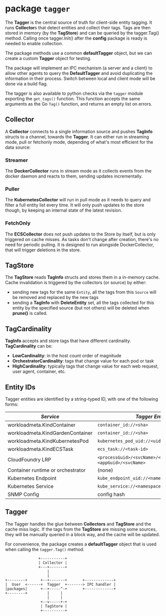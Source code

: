 # package `tagger`

The **Tagger** is the central source of truth for client-side entity tagging. It
runs **Collector**s that detect entities and collect their tags. Tags are then
stored in memory (by the **TagStore**) and can be queried by the tagger.Tag()
method. Calling once tagger.Init() after the **config** package is ready is
needed to enable collection.

The package methods use a common **defaultTagger** object, but we can create
a custom **Tagger** object for testing.

The package will implement an IPC mechanism (a server and a client) to allow
other agents to query the **DefaultTagger** and avoid duplicating the information
in their process. Switch between local and client mode will be done via a build flag.

The tagger is also available to python checks via the `tagger` module exporting
the `get_tags()` function. This function accepts the same arguments as the Go `Tag()`
function, and returns an empty list on errors.

## Collector

A **Collector** connects to a single information source and pushes **TagInfo**
structs to a channel, towards the **Tagger**. It can either run in streaming
mode, pull or fetchonly mode, depending of what's most efficient for the data source:

### Streamer

The **DockerCollector** runs in stream mode as it collects events from the docker
daemon and reacts to them, sending updates incrementally.

### Puller

The **KubernetesCollector** will run in pull mode as it needs to query and filter a full entity list every time. It will only push
updates to the store though, by keeping an internal state of the latest
revision.

### FetchOnly

The **ECSCollector** does not push updates to the Store by itself, but is only triggered on cache misses. As tasks don't change after creation, there's no need for periodic pulling. It is designed to run alongside DockerCollector, that will trigger deletions in the store.

## TagStore

The **TagStore** reads **TagInfo** structs and stores them in a in-memory
cache. Cache invalidation is triggered by the collectors (or source) by either:

* sending new tags for the same `Entity`, all the tags from this `Source`
  will be removed and replaced by the new tags
* sending a **TagInfo** with **DeleteEntity** set, all the tags collected for
  this entity by the specified source (but not others) will be deleted when
  **prune()** is called.

## TagCardinality

**TagInfo** accepts and store tags that have different cardinality. **TagCardinality** can be:

* **LowCardinality**: in the host count order of magnitude
* **OrchestratorCardinality**: tags that change value for each pod or task
* **HighCardinality**: typically tags that change value for each web request, user agent, container, etc.

## Entity IDs

Tagger entities are identified by a string-typed ID, with one of the following forms:

<!-- NOTE: a similar table appears in pkg/autodiscovery/README.md; please keep both in sync -->
| *Service*                         | *Tagger Entity*                                                    |
|-----------------------------------|--------------------------------------------------------------------|
| workloadmeta.KindContainer        | `container_id://<sha>`                                             |
| workloadmeta.KindGardenContainer  | `container_id://<sha>`                                             |
| workloadmeta.KindKubernetesPod    | `kubernetes_pod_uid://<uid>`                                       |
| workloadmeta.KindECSTask          | `ecs_task://<task-id>`                                             |
| CloudFoundry LRP                  | `<processGuid>/<svcName>/<instanceGuid>`  or `<appGuid>/<svcName>` |
| Container runtime or orchestrator | (none)                                                             |
| Kubernetes Endpoint               | `kube_endpoint_uid://<namespace>/<name>/<ip>`                      |
| Kubernetes Service                | `kube_service://<namespace>/<name>`                                |
| SNMP Config                       | config hash                                                        |

## Tagger

The Tagger handles the glue between **Collectors** and **TagStore** and the
cache miss logic. If the tags from the **TagStore** are missing some sources,
they will be manually queried in a block way, and the cache will be updated.

For convenience, the package creates a **defaultTagger** object that is used
when calling the `tagger.Tag()` method.

                   +-----------+
                   | Collector |
                   +---+-------+
                       |
                       |
    +--------+      +--+-------+       +-------------+
    |  User  <------+  Tagger  +-------> IPC handler |
    |packages|      +--+-----^-+       +-------------+
    +--------+         |     |
                       |     |
                    +--v-----+-+
                    | TagStore |
                    +----------+

